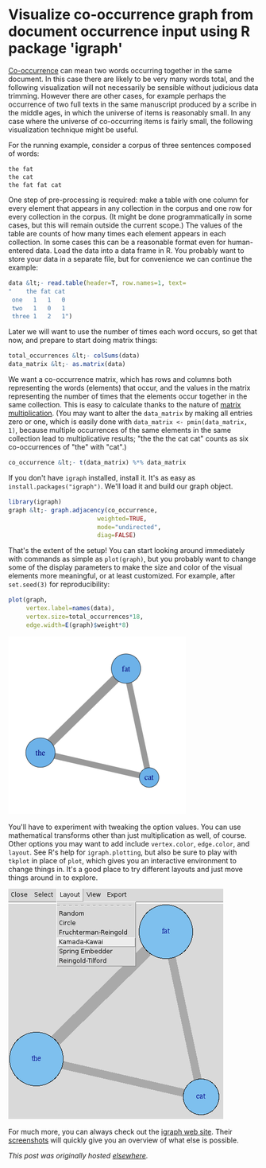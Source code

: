 # Visualize co-occurrence graph from document occurrence input using R package 'igraph'

<a href="http://en.wikipedia.org/wiki/Co-occurrence">Co-occurrence</a> can mean two words occurring together in the same document. In this case there are likely to be very many words total, and the following visualization will not necessarily be sensible without judicious data trimming. However there are other cases, for example perhaps the occurrence of two full texts in the same manuscript produced by a scribe in the middle ages, in which the universe of items is reasonably small. In any case where the universe of co-occurring items is fairly small, the following visualization technique might be useful.

For the running example, consider a corpus of three sentences composed of words:

```
the fat
the cat
the fat fat cat
```

One step of pre-processing is required: make a table with one column for every element that appears in any collection in the corpus and one row for every collection in the corpus. (It might be done programmatically in some cases, but this will remain outside the current scope.) The values of the table are counts of how many times each element appears in each collection. In some cases this can be a reasonable format even for human-entered data. Load the data into a data frame in R. You probably want to store your data in a separate file, but for convenience we can continue the example:

```r
data &lt;- read.table(header=T, row.names=1, text=
"    the fat cat
 one   1   1   0
 two   1   0   1
 three 1   2   1")
```

Later we will want to use the number of times each word occurs, so get that now, and prepare to start doing matrix things:

```r
total_occurrences &lt;- colSums(data)
data_matrix &lt;- as.matrix(data)
```

We want a co-occurrence matrix, which has rows and columns both representing the words (elements) that occur, and the values in the matrix representing the number of times that the elements occur together in the same collection. This is easy to calculate thanks to the nature of <a href="http://en.wikipedia.org/wiki/Matrix_multiplication#Matrix_product_.28two_matrices.29">matrix multiplication</a>. (You may want to alter the <code>data_matrix</code> by making all entries zero or one, which is easily done with <code>data_matrix &lt;- pmin(data_matrix, 1)</code>, because multiple occurrences of the same elements in the same collection lead to multiplicative results; "the the the cat cat" counts as six co-occurrences of "the" with "cat".)

```r
co_occurrence &lt;- t(data_matrix) %*% data_matrix
```

If you don't have <code>igraph</code> installed, install it. It's as easy as <code>install.packages("igraph")</code>. We'll load it and build our graph object.

```r
library(igraph)
graph &lt;- graph.adjacency(co_occurrence,
                         weighted=TRUE,
                         mode="undirected",
                         diag=FALSE)
```

That's the extent of the setup! You can start looking around immediately with commands as simple as <code>plot(graph)</code>, but you probably want to change some of the display parameters to make the size and color of the visual elements more meaningful, or at least customized. For example, after <code>set.seed(3)</code> for reproducibility:

```r
plot(graph,
     vertex.label=names(data),
     vertex.size=total_occurrences*18,
     edge.width=E(graph)$weight*8)
```

<a href="screen-shot-2013-01-29-at-8-30-02-pm.png"><img class="alignnone size-medium wp-image-21" alt="graph" src="screen-shot-2013-01-29-at-8-30-02-pm.png"></a>

You'll have to experiment with tweaking the option values. You can use mathematical transforms other than just multiplication as well, of course. Other options you may want to add include <code>vertex.color</code>, <code>edge.color</code>, and <code>layout</code>. See R's help for <code>igraph.plotting</code>, but also be sure to play with <code>tkplot</code> in place of <code>plot</code>, which gives you an interactive environment to change things in. It's a good place to try different layouts and just move things around in to explore.

<a href="screen-shot-2013-01-29-at-8-43-21-pm.png"><img class="alignnone size-medium wp-image-23" alt="graph" src="screen-shot-2013-01-29-at-8-43-21-pm.png"></a>

For much more, you can always check out the <a href="http://igraph.sourceforge.net/">igraph web site</a>. Their <a href="http://igraph.sourceforge.net/screenshots.html">screenshots</a> will quickly give you an overview of what else is possible.


*This post was originally hosted [elsewhere](https://planspacedotorg.wordpress.com/2013/01/30/visualize-co_occurrence/).*
